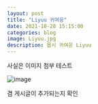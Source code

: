 ```yaml
---
layout: post
title: "Liyuu 귀여움"
date: 2021-10-28 15:15:00
categories: blog
image: Liyuu.jpg
description: 몹시 귀여운 Liyuu
---
```


사실은 이미지 첨부 테스트

![image](https://darktornado.github.io/blog/assets/images/Liyuu.jpg)

겸 게시글이 추가되는지 확인
